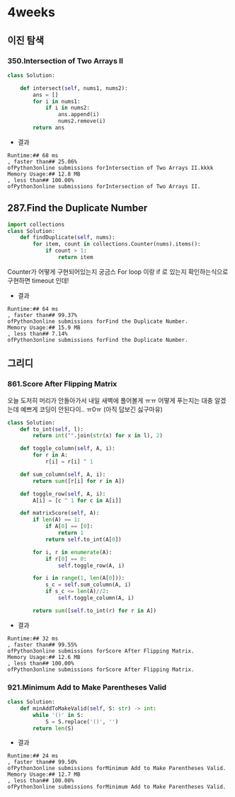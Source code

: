 # 4weeks
## 이진 탐색
### 350.Intersection of Two Arrays II
```python
class Solution:

    def intersect(self, nums1, nums2):
        ans = []
        for i in nums1:
            if i in nums2:
                ans.append(i)
                nums2.remove(i)
        return ans
```

- 결과
```
Runtime:## 68 ms
, faster than## 25.06%
ofPython3online submissions forIntersection of Two Arrays II.kkkk
Memory Usage:## 12.8 MB
, less than## 100.00%
ofPython3online submissions forIntersection of Two Arrays II.
```

## 287.Find the Duplicate Number
```python
import collections
class Solution:
    def findDuplicate(self, nums):
        for item, count in collections.Counter(nums).items():
            if count > 1:
                return item
```

Counter가 어떻게 구현되어있는지 궁금스
For loop 이랑 if 로 있는지 확인하는식으로 구현하면 timeout 인데!
- 결과 
```
Runtime:## 64 ms
, faster than## 99.37%
ofPython3online submissions forFind the Duplicate Number.
Memory Usage:## 15.9 MB
, less than## 7.14%
ofPython3online submissions forFind the Duplicate Number.
```


## 그리디
### 861.Score After Flipping Matrix
오늘 도저히 머리가 안돌아가서 내일 새벽에 풀어볼게 ㅠㅠ
어떻게 푸는지는 대충 알겠는데 예쁘게 코딩이 안된다이.. ㅠ0ㅠ (아직 답보긴 싫구마유)
```python
class Solution:
    def to_int(self, l):
        return int("".join(str(x) for x in l), 2)

    def toggle_column(self, A, i):
        for r in A:
            r[i] = r[i] ^ 1

    def sum_column(self, A, i):
        return sum([r[i] for r in A])

    def toggle_row(self, A, i):
        A[i] = [c ^ 1 for c in A[i]]

    def matrixScore(self, A):
        if len(A) == 1:
            if A[0] == [0]:
                return 1
            return self.to_int(A[0])

        for i, r in enumerate(A):
            if r[0] == 0:
                self.toggle_row(A, i)

        for i in range(1, len(A[0])):
            s_c = self.sum_column(A, i)
            if s_c <= len(A)//2:
                self.toggle_column(A, i)

        return sum([self.to_int(r) for r in A])
```
- 결과
```
Runtime:## 32 ms
, faster than## 99.55%
ofPython3online submissions forScore After Flipping Matrix.
Memory Usage:## 12.6 MB
, less than## 100.00%
ofPython3online submissions forScore After Flipping Matrix.
```

### 921.Minimum Add to Make Parentheses Valid
```python
class Solution:
    def minAddToMakeValid(self, S: str) -> int:
        while '()' in S:
            S = S.replace('()', '')
        return len(S)
```

- 결과
```
Runtime:## 24 ms
, faster than## 99.50%
ofPython3online submissions forMinimum Add to Make Parentheses Valid.
Memory Usage:## 12.7 MB
, less than## 100.00%
ofPython3online submissions forMinimum Add to Make Parentheses Valid.
```
